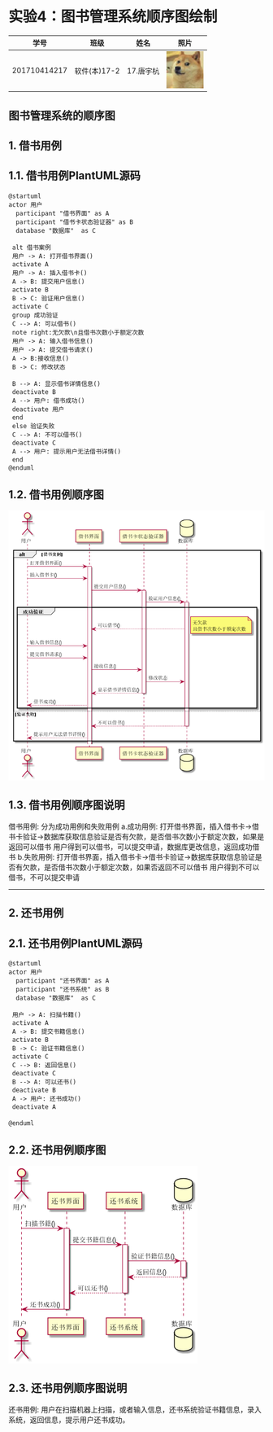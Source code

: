 # 实验4：图书管理系统顺序图绘制
|学号|班级|姓名|照片|
|:-------:|:-------------: | :----------:|:---:|
|201710414217|软件(本)17-2|17.唐宇杭|![flow1](../face.jpg)|

## 图书管理系统的顺序图

## 1. 借书用例
## 1.1. 借书用例PlantUML源码

``` 
@startuml
actor 用户
  participant "借书界面" as A
  participant "借书卡状态验证器" as B
  database "数据库"  as C

 alt 借书案例
 用户 -> A: 打开借书界面()
 activate A
 用户 -> A: 插入借书卡()
 A -> B: 提交用户信息()
 activate B
 B -> C: 验证用户信息()
 activate C
 group 成功验证
 C --> A: 可以借书()
 note right:无欠款\n且借书次数小于额定次数
 用户 -> A: 输入借书信息()
 用户 -> A: 提交借书请求()
 A -> B:接收信息()
 B -> C: 修改状态

 B --> A: 显示借书详情信息()
 deactivate B
 A --> 用户: 借书成功()
 deactivate 用户
 end
 else 验证失败
 C --> A: 不可以借书()
 deactivate C
 A --> 用户: 提示用户无法借书详情()
 end
@enduml
```

## 1.2. 借书用例顺序图
![class](1.png)

## 1.3. 借书用例顺序图说明
借书用例:
分为成功用例和失败用例
  a.成功用例:
  打开借书界面，插入借书卡->借书卡验证->数据库获取信息验证是否有欠款，是否借书次数小于额定次数，如果是返回可以借书
  用户得到可以借书，可以提交申请，数据库更改信息，返回成功借书
  b.失败用例:
  打开借书界面，插入借书卡->借书卡验证->数据库获取信息验证是否有欠款，是否借书次数小于额定次数，如果否返回不可以借书
  用户得到不可以借书，不可以提交申请
***

## 2. 还书用例
## 2.1. 还书用例PlantUML源码

``` sequence
@startuml
actor 用户
  participant "还书界面" as A
  participant "还书系统" as B
  database "数据库"  as C

 用户 -> A: 扫描书籍()
 activate A
 A -> B: 提交书籍信息()
 activate B
 B -> C: 验证书籍信息()
 activate C
 C --> B: 返回信息()
 deactivate C
 B --> A: 可以还书()
 deactivate B
 A -> 用户: 还书成功()
 deactivate A

@enduml
```

## 2.2. 还书用例顺序图
![class](2.png)

## 2.3. 还书用例顺序图说明
还书用例:
  用户在扫描机器上扫描，或者输入信息，还书系统验证书籍信息，录入系统，返回信息，提示用户还书成功。